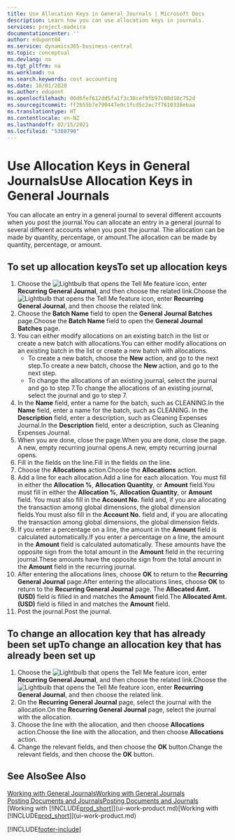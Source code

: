 ```yaml
---
title: Use Allocation Keys in General Journals | Microsoft Docs
description: Learn how you can use allocation keys in journals.
services: project-madeira
documentationcenter: ''
author: edupont04
ms.service: dynamics365-business-central
ms.topic: conceptual
ms.devlang: na
ms.tgt_pltfrm: na
ms.workload: na
ms.search.keywords: cost accounting
ms.date: 10/01/2020
ms.author: edupont
ms.openlocfilehash: 00d6fef612dd5fa1f3c38cef9fb97c08d10c752d
ms.sourcegitcommit: ff2b55b7e790447e0c1fcd5c2ec7f7610338ebaa
ms.translationtype: HT
ms.contentlocale: en-NZ
ms.lasthandoff: 02/15/2021
ms.locfileid: "5388790"
---
```

# <a name="use-allocation-keys-in-general-journals"></a><span data-ttu-id="9ab5e-103">Use Allocation Keys in General Journals</span><span class="sxs-lookup"><span data-stu-id="9ab5e-103">Use Allocation Keys in General Journals</span></span>
<span data-ttu-id="9ab5e-104">You can allocate an entry in a general journal to several different accounts when you post the journal.</span><span class="sxs-lookup"><span data-stu-id="9ab5e-104">You can allocate an entry in a general journal to several different accounts when you post the journal.</span></span> <span data-ttu-id="9ab5e-105">The allocation can be made by quantity, percentage, or amount.</span><span class="sxs-lookup"><span data-stu-id="9ab5e-105">The allocation can be made by quantity, percentage, or amount.</span></span>

## <a name="to-set-up-allocation-keys"></a><span data-ttu-id="9ab5e-106">To set up allocation keys</span><span class="sxs-lookup"><span data-stu-id="9ab5e-106">To set up allocation keys</span></span>
1. <span data-ttu-id="9ab5e-107">Choose the ![Lightbulb that opens the Tell Me feature](media/ui-search/search_small.png "Tell me what you want to do") icon, enter **Recurring General Journal**, and then choose the related link.</span><span class="sxs-lookup"><span data-stu-id="9ab5e-107">Choose the ![Lightbulb that opens the Tell Me feature](media/ui-search/search_small.png "Tell me what you want to do") icon, enter **Recurring General Journal**, and then choose the related link.</span></span>
2. <span data-ttu-id="9ab5e-108">Choose the **Batch Name** field to open the **General Journal Batches** page.</span><span class="sxs-lookup"><span data-stu-id="9ab5e-108">Choose the **Batch Name** field to open the **General Journal Batches** page.</span></span>
3. <span data-ttu-id="9ab5e-109">You can either modify allocations on an existing batch in the list or create a new batch with allocations.</span><span class="sxs-lookup"><span data-stu-id="9ab5e-109">You can either modify allocations on an existing batch in the list or create a new batch with allocations.</span></span>
   * <span data-ttu-id="9ab5e-110">To create a new batch, choose the **New** action, and go to the next step.</span><span class="sxs-lookup"><span data-stu-id="9ab5e-110">To create a new batch, choose the **New** action, and go to the next step.</span></span>
   * <span data-ttu-id="9ab5e-111">To change the allocations of an existing journal, select the journal and go to step 7.</span><span class="sxs-lookup"><span data-stu-id="9ab5e-111">To change the allocations of an existing journal, select the journal and go to step 7.</span></span>    
4. <span data-ttu-id="9ab5e-112">In the **Name** field, enter a name for the batch, such as CLEANING.</span><span class="sxs-lookup"><span data-stu-id="9ab5e-112">In the **Name** field, enter a name for the batch, such as CLEANING.</span></span> <span data-ttu-id="9ab5e-113">In the **Description** field, enter a description, such as Cleaning Expenses Journal.</span><span class="sxs-lookup"><span data-stu-id="9ab5e-113">In the **Description** field, enter a description, such as Cleaning Expenses Journal.</span></span>
5. <span data-ttu-id="9ab5e-114">When you are done, close the page.</span><span class="sxs-lookup"><span data-stu-id="9ab5e-114">When you are done, close the page.</span></span> <span data-ttu-id="9ab5e-115">A new, empty recurring journal opens.</span><span class="sxs-lookup"><span data-stu-id="9ab5e-115">A new, empty recurring journal opens.</span></span>
6. <span data-ttu-id="9ab5e-116">Fill in the fields on the line.</span><span class="sxs-lookup"><span data-stu-id="9ab5e-116">Fill in the fields on the line.</span></span>
7. <span data-ttu-id="9ab5e-117">Choose the **Allocations** action.</span><span class="sxs-lookup"><span data-stu-id="9ab5e-117">Choose the **Allocations** action.</span></span>
8. <span data-ttu-id="9ab5e-118">Add a line for each allocation.</span><span class="sxs-lookup"><span data-stu-id="9ab5e-118">Add a line for each allocation.</span></span> <span data-ttu-id="9ab5e-119">You must fill in either the **Allocation %**, **Allocation Quantity**, or **Amount** field.</span><span class="sxs-lookup"><span data-stu-id="9ab5e-119">You must fill in either the **Allocation %**, **Allocation Quantity**, or **Amount** field.</span></span> <span data-ttu-id="9ab5e-120">You must also fill in the **Account No.** field and, if you are allocating the transaction among global dimensions, the global dimension fields.</span><span class="sxs-lookup"><span data-stu-id="9ab5e-120">You must also fill in the **Account No.** field and, if you are allocating the transaction among global dimensions, the global dimension fields.</span></span>
9. <span data-ttu-id="9ab5e-121">If you enter a percentage on a line, the amount in the **Amount** field is calculated automatically.</span><span class="sxs-lookup"><span data-stu-id="9ab5e-121">If you enter a percentage on a line, the amount in the **Amount** field is calculated automatically.</span></span> <span data-ttu-id="9ab5e-122">These amounts have the opposite sign from the total amount in the **Amount** field in the recurring journal.</span><span class="sxs-lookup"><span data-stu-id="9ab5e-122">These amounts have the opposite sign from the total amount in the **Amount** field in the recurring journal.</span></span>
10. <span data-ttu-id="9ab5e-123">After entering the allocations lines, choose **OK** to return to the **Recurring General Journal** page.</span><span class="sxs-lookup"><span data-stu-id="9ab5e-123">After entering the allocations lines, choose **OK** to return to the **Recurring General Journal** page.</span></span> <span data-ttu-id="9ab5e-124">The **Allocated Amt. (USD)** field is filled in and matches the **Amount** field.</span><span class="sxs-lookup"><span data-stu-id="9ab5e-124">The **Allocated Amt. (USD)** field is filled in and matches the **Amount** field.</span></span>
11. <span data-ttu-id="9ab5e-125">Post the journal.</span><span class="sxs-lookup"><span data-stu-id="9ab5e-125">Post the journal.</span></span>

## <a name="to-change-an-allocation-key-that-has-already-been-set-up"></a><span data-ttu-id="9ab5e-126">To change an allocation key that has already been set up</span><span class="sxs-lookup"><span data-stu-id="9ab5e-126">To change an allocation key that has already been set up</span></span>
1. <span data-ttu-id="9ab5e-127">Choose the ![Lightbulb that opens the Tell Me feature](media/ui-search/search_small.png "Tell me what you want to do") icon, enter **Recurring General Journal**, and then choose the related link.</span><span class="sxs-lookup"><span data-stu-id="9ab5e-127">Choose the ![Lightbulb that opens the Tell Me feature](media/ui-search/search_small.png "Tell me what you want to do") icon, enter **Recurring General Journal**, and then choose the related link.</span></span>
2. <span data-ttu-id="9ab5e-128">On the **Recurring General Journal** page, select the journal with the allocation.</span><span class="sxs-lookup"><span data-stu-id="9ab5e-128">On the **Recurring General Journal** page, select the journal with the allocation.</span></span>
3. <span data-ttu-id="9ab5e-129">Choose the line with the allocation, and then choose **Allocations** action.</span><span class="sxs-lookup"><span data-stu-id="9ab5e-129">Choose the line with the allocation, and then choose **Allocations** action.</span></span>
4. <span data-ttu-id="9ab5e-130">Change the relevant fields, and then choose the **OK** button.</span><span class="sxs-lookup"><span data-stu-id="9ab5e-130">Change the relevant fields, and then choose the **OK** button.</span></span>

## <a name="see-also"></a><span data-ttu-id="9ab5e-131">See Also</span><span class="sxs-lookup"><span data-stu-id="9ab5e-131">See Also</span></span>
[<span data-ttu-id="9ab5e-132">Working with General Journals</span><span class="sxs-lookup"><span data-stu-id="9ab5e-132">Working with General Journals</span></span>](ui-work-general-journals.md)  
[<span data-ttu-id="9ab5e-133">Posting Documents and Journals</span><span class="sxs-lookup"><span data-stu-id="9ab5e-133">Posting Documents and Journals</span></span>](ui-post-documents-journals.md)  
<span data-ttu-id="9ab5e-134">[Working with [!INCLUDE[prod_short](includes/prod_short.md)]](ui-work-product.md)</span><span class="sxs-lookup"><span data-stu-id="9ab5e-134">[Working with [!INCLUDE[prod_short](includes/prod_short.md)]](ui-work-product.md)</span></span>


[!INCLUDE[footer-include](includes/footer-banner.md)]